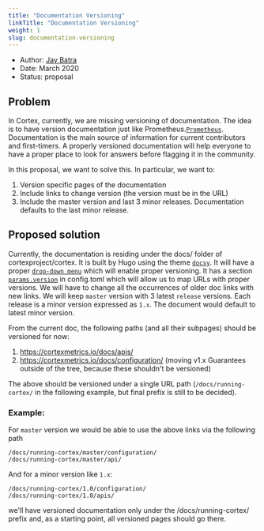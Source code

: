 ```yaml
---
title: "Documentation Versioning"
linkTitle: "Documentation Versioning"
weight: 1
slug: documentation-versioning
---
```


- Author: [Jay Batra](https://github.com/jaybatra26)
- Date: March 2020
- Status: proposal

## Problem

In Cortex, currently, we are missing versioning of documentation. The idea is to have version documentation just like Prometheus.[`Prometheus`](https://prometheus.io/docs/introduction/overview/). Documentation is the main source of information for current contributors and first-timers. A properly versioned documentation will help everyone to have a proper place to look for answers before flagging it in the community. 

In this proposal, we want to solve this. In particular, we want to:

1. Version specific pages of the documentation
2. Include links to change version (the version must be in the URL)
3. Include the master version and last 3 minor releases. Documentation defaults to the last minor release.


## Proposed solution

Currently, the documentation is residing under the docs/ folder of cortexproject/cortex. It is built by Hugo using the theme [`docsy`](https://www.docsy.dev). It will have a proper [`drop-down menu`](https://www.docsy.dev/docs/adding-content/versioning/#adding-a-version-drop-down-menu) which will enable proper versioning. It has a section [`params.version`](https://www.docsy.dev/docs/adding-content/versioning/#adding-a-version-drop-down-menu) in config.toml which will allow us to map URLs with proper versions. We will have to change all the occurrences of older doc links with new links. We will keep `master` version with 3 latest `release` versions. Each release is a minor version expressed as `1.x`. The document would default to latest minor version.

From the current doc, the following paths (and all their subpages) should be versioned for now:

1. https://cortexmetrics.io/docs/apis/
2. https://cortexmetrics.io/docs/configuration/ (moving v1.x Guarantees outside of the tree, because these shouldn't be versioned)

The above should be versioned under a single URL path (`/docs/running-cortex/` in the following example, but final prefix is still to be decided).

### Example:

For `master` version we would be able to use the above links via the following path

```
/docs/running-cortex/master/configuration/
/docs/running-cortex/master/api/ 
```

And for a minor version like `1.x`:

```
/docs/running-cortex/1.0/configuration/
/docs/running-cortex/1.0/apis/ 
```

we'll have versioned documentation only under the /docs/running-cortex/ prefix and, as a starting point, all versioned pages should go there.

